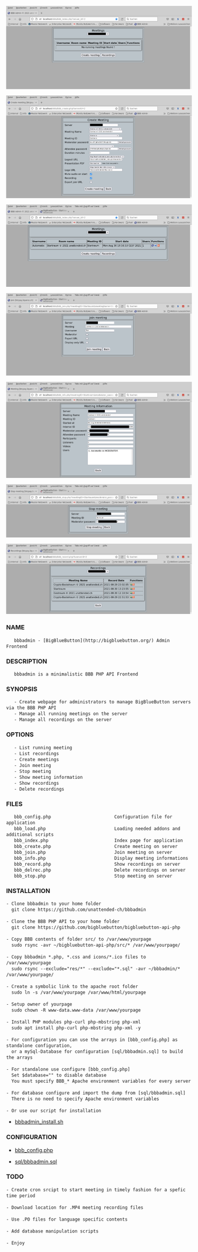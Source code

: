 ![Home page](res/bbb_index.png)

![Create meeting](res/bbb_create.png)

![List meetings](res/bbb_meetings.png)

![Join meeting](res/bbb_join.png)

![Meeting info](res/bbb_info.png)

![Stp meeting](res/bbb_stop.png)

![Recordings](res/bbb_record.png)

### NAME

       bbbadmin - [BigBlueButton](http://bigbluebutton.org/) Admin Frontend

### DESCRIPTION

       bbbadmin is a minimalistic BBB PHP API Frontend


### SYNOPSIS

       - Create webpage for administrators to manage BigBlueButton servers via the BBB PHP API
       - Manage all running meetings on the server
       - Manage all recordings on the server

### OPTIONS

       - List running meeting
       - List recordings
       - Create meetings
       - Join meeting
       - Stop meeting
       - Show meeting information
       - Show recordings
       - Delete recordings

### FILES

       bbb_config.php                        Configuration file for application
       bbb_load.php                          Loading needed addons and additional scripts
       bbb_index.php                         Index page for application
       bbb_create.php                        Create meeting on server
       bbb_join.php                          Join meeting on server
       bbb_info.php                          Display meeting informations
       bbb_record.php                        Show recordings on server
       bbb_delrec.php                        Delete recordings on server
       bbb_stop.php                          Stop meeting on server

### INSTALLATION

    - Clone bbbadmin to your home folder
      git clone https://github.com/unattended-ch/bbbadmin

    - Clone the BBB PHP API to your home folder
      git clone https://github.com/bigbluebutton/bigbluebutton-api-php

    - Copy BBB contents of folder src/ to /var/www/yourpage
      sudo rsync -avr ~/bigbluebutton-api-php/src/* /var/www/yourpage/

    - Copy bbbadmin *.php, *.css and icons/*.ico files to /var/www/yourpage
      sudo rsync --exclude="res/*" --exclude="*.sql" -avr ~/bbbadmin/* /var/www/yourpage/

    - Create a symbolic link to the apache root folder
      sudo ln -s /var/www/yourpage /var/www/html/yourpage

    - Setup owner of yourpage
      sudo chown -R www-data.www-data /var/www/yourpage

    - Install PHP modules php-curl php-mbstring php-xml
      sudo apt install php-curl php-mbstring php-xml -y

    - For configuration you can use the arrays in [bbb_config.php] as standalone configuration,
      or a mySql-Database for configuration [sql/bbbadmin.sql] to build the arrays

    - For standalone use configure [bbb_config.php]
      Set $database="" to disable database
      You must specify BBB_* Apache environment variables for every server

    - For database configure and import the dump from [sql/bbbadmin.sql]
      There is no need to specify Apache environment variables

    - Or use our script for installation 
- [bbbadmin_install.sh](res/bbbadmin_install.sh)

### CONFIGURATION

- [bbb_config.php](bbb_config.php)

- [sql/bbbadmin.sql](sql/bbbadmin.sql)


### TODO

    - Create cron srcipt to start meeting in timely fashion for a spefic time period

    - Download location for .MP4 meeting recording files

    - Use .PO files for language specific contents

    - Add database manipulation scripts

    - Enjoy

[bbbadmin_install.sh]: ./res/bbbadmin_install.sh
[bbb]: http://bigbluebutton.org

